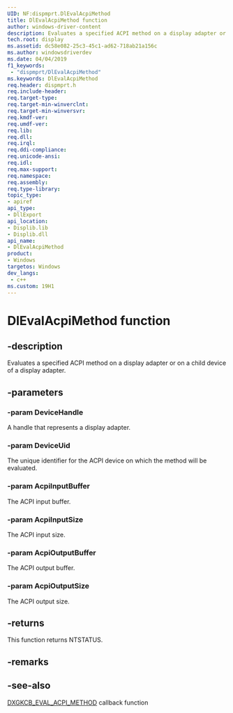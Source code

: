 ```yaml
---
UID: NF:dispmprt.DlEvalAcpiMethod
title: DlEvalAcpiMethod function
author: windows-driver-content
description: Evaluates a specified ACPI method on a display adapter or on a child device of a display adapter.
tech.root: display
ms.assetid: dc58e082-25c3-45c1-ad62-718ab21a156c
ms.author: windowsdriverdev
ms.date: 04/04/2019 
f1_keywords:
 - "dispmprt/DlEvalAcpiMethod"
ms.keywords: DlEvalAcpiMethod
req.header: dispmprt.h
req.include-header:
req.target-type:
req.target-min-winverclnt:
req.target-min-winversvr:
req.kmdf-ver:
req.umdf-ver:
req.lib:
req.dll:
req.irql: 
req.ddi-compliance:
req.unicode-ansi:
req.idl:
req.max-support:
req.namespace:
req.assembly:
req.type-library: 
topic_type: 
- apiref
api_type: 
- DllExport
api_location: 
- Displib.lib
- Displib.dll
api_name: 
- DlEvalAcpiMethod
product: 
- Windows
targetos: Windows
dev_langs:
 - c++
ms.custom: 19H1
---
```


# DlEvalAcpiMethod function


## -description

Evaluates a specified ACPI method on a display adapter or on a child device of a display adapter.

## -parameters

### -param DeviceHandle

A handle that represents a display adapter.

### -param DeviceUid

The unique identifier for the ACPI device on which the method will be evaluated.

### -param AcpiInputBuffer

The ACPI input buffer.

### -param AcpiInputSize

The ACPI input size.

### -param AcpiOutputBuffer

The ACPI output buffer.

### -param AcpiOutputSize

The ACPI output size.


## -returns

This function returns NTSTATUS.

## -remarks

## -see-also

[DXGKCB_EVAL_ACPI_METHOD](nc-dispmprt-dxgkcb_eval_acpi_method.md) callback function
